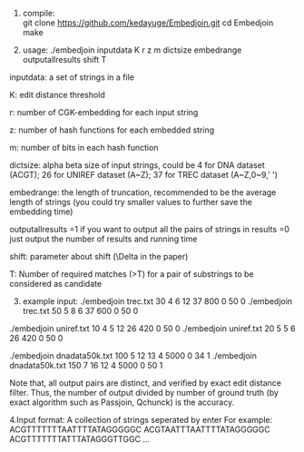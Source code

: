 1. compile:  
git clone https://github.com/kedayuge/Embedjoin.git
cd Embedjoin
make

2. usage: ./embedjoin inputdata K r z m dictsize embedrange outputallresults shift T

inputdata: a set of strings in a file

K: edit distance threshold

r: number of CGK-embedding for each input string

z: number of hash functions for each embedded string 

m: number of bits in each hash function

dictsize: alpha beta size of input strings, could be 4 for DNA dataset (ACGT); 26 for UNIREF dataset (A~Z); 37 for TREC dataset (A~Z,0~9,' ') 

embedrange: the length of truncation, recommended to be the average length of strings (you could try smaller values to further save the embedding time)

outputallresults =1 if you want to output all the pairs of strings in results =0 just output the number of results and running time

shift: parameter about shift (\Delta in the paper)

T: Number of required matches (>T) for a pair of substrings to be considered as candidate

3. example input:
./embedjoin trec.txt 30 4 6 12 37 800 0 50 0 
./embedjoin trec.txt 50 5 8 6 37 600 0 50 0

./embedjoin uniref.txt 10 4 5 12 26 420 0 50 0
./embedjoin uniref.txt 20 5 5 6 26 420 0 50 0

./embedjoin dnadata50k.txt 100 5 12 13 4 5000 0 34 1
./embedjoin dnadata50k.txt 150 7 16 12 4 5000 0 50 1

Note that, all output pairs are distinct, and verified by exact edit distance filter. 
Thus, the number of output divided by number of ground truth (by exact algorithm such as Passjoin, Qchunck) is the accuracy.

4.Input format:
A collection of strings seperated by enter
For example:
ACGTTTTTTTAATTTTATAGGGGGC
ACGTAATTTAATTTTATAGGGGGC
ACGTTTTTTTATTTATAGGGTTGGC
...
